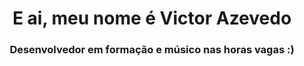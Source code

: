 <h1 align="center">E ai, meu nome é Victor Azevedo</h1>
<h3 align="center">Desenvolvedor em formação e músico nas horas vagas :)</h3>





